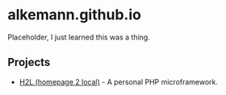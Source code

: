 # alkemann.github.io

Placeholder, I just learned this was a thing.

## Projects
 - <a href="https://alkemann.github.io/h2l">H2L (homepage 2 local)</a> - A personal PHP microframework.
